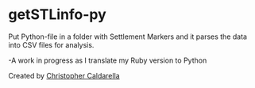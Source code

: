 # getSTLinfo-py

Put Python-file in a folder with Settlement Markers and it parses the data into CSV files for analysis.

-A work in progress as I translate my Ruby version to Python

Created by [Christopher Caldarella](https://github.com/ccaldarella99/)
